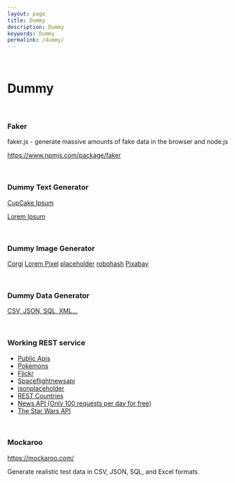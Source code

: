```yaml
---
layout: page
title: Dummy
description: Dummy
keywords: Dummy
permalink: /dummy/
---
```


<br/>

# Dummy

<br/>

### Faker

faker.js - generate massive amounts of fake data in the browser and node.js

https://www.npmjs.com/package/faker

<br/>

### Dummy Text Generator

<a href="https://cupcakeipsum.com/" rel="nofollow">CupCake Ipsum</a>

<a href="http://www.lipsum.com" rel="nofollow">Lorem Ipsum</a>

<br/>

### Dummy Image Generator

<a href="http://placecorgi.com/600/600" rel="nofollow">Corgi</a>
<a href="http://lorempixel.com/400/400" rel="nofollow">Lorem Pixel</a>
<a href="http://via.placeholder.com/100x100?text=avatar" rel="nofollow">placeholder</a>
<a href="https://robohash.org" rel="nofollow">robohash</a>
<a href="https://pixabay.com/" rel="nofollow">Pixabay</a>

<br/>

### Dummy Data Generator

<a href="https://generatedata.com" rel="nofollow">CSV, JSON, SQL, XML...</a>

<br/>

### Working REST service

- <a href="https://github.com/public-apis/public-apis" rel="nofollow">Public Apis</a>
- <a href="https://pokeapi.co/" rel="nofollow">Pokemons</a>
- <a href="https://www.flickr.com/services/api/flickr.photos.search.html" rel="nofollow">Flickr</a>
- <a href="https://spaceflightnewsapi.net" rel="nofollow">Spaceflightnewsapi</a>
- <a href="https://jsonplaceholder.typicode.com/" rel="nofollow">jsonplaceholder</a>
- <a href="https://restcountries.eu/rest/v2/all" rel="nofollow">REST Countries</a>
- <a href="https://newsapi.org/docs/endpoints/everything" rel="nofollow">News API (Only 100 requests per day for free)</a>
- <a href="https://swapi.dev/documentation" rel="nofollow">The Star Wars API</a>

<br/>

### Mockaroo

https://mockaroo.com/

Generate realistic test data in CSV, JSON, SQL, and Excel formats.
